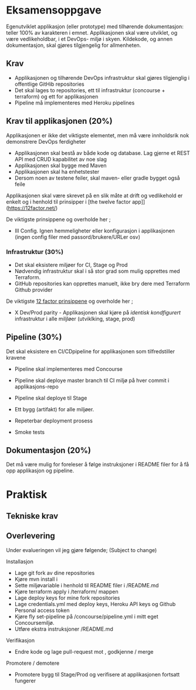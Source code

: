 # Eksamensoppgave 

Egenutviklet applikasjon (eller prototype) med tilhørende dokumentasjon: teller 100% av karakteren i emnet. Applikasjonen skal være utviklet, og være vedlikeholdbar, i et DevOps- miljø i skyen. Kildekode, og annen dokumentasjon, 
skal gjøres tilgjengelig for allmenheten.

## Krav

* Applikasjonen og tilhørende DevOps infrastruktur skal gjøres tilgjenglig i offentlige GitHib repositories
* Det skal lages to repositories, ett til infrastruktur (concourse + terraform) og ett for applikasjonen
* Pipeline må implementeres med Heroku pipelines 

## Krav til applikasjonen (20%)

Applikasjonen er ikke det viktigste elementet, men må være innholdsrik nok demonstrere DevOps ferdigheter

* Applikasjonen skal bestå av både kode og database. Lag gjerne et REST API med CRUD kapabilitet av noe slag  
* Applikasjonen skal bygge med Maven 
* Applikasjonen skal ha enhetstester
* Dersom noen av testene feiler, skal maven- eller gradle bygget også feile 

Applikasjonen skal være skrevet på en slik måte at drift og vedlikehold er enkelt og i henhold til prinsipper i [the twelve factor app]](https://12factor.net/)

De viktigste prinsippene og overholde her ; 
 
* III Config. Ignen hemmeligheter eller konfigurasjon i applikasjonen (ingen config filer med passord/brukere/URLer osv) 

### Infrastruktur (30%)

* Det skal eksistere miljøer for CI, Stage og Prod
* Nødvendig infrastruktur skal i så stor grad som mulig opprettes med Terraform. 
* GitHub repositories kan opprettes manuelt, ikke bry dere med Terraform Github provider

De viktigste [12 factor prinsippene](https://12factor.net/) og overholde her ; 

* X Dev/Prod parity - Applikasjonen skal kjøre på *identisk kondfigurert* infrastruktur i alle miljløer (utviklking, stage, prod)

## Pipeline (30%)

Det skal eksistere en CI/CDpipeline for applikasjonen som tilfredstiller kravene 

* Pipeline skal implementeres med Concourse
* Pipeline skal deploye master branch til CI miljø på hver commit i applikasjons-repo
* Pipeline skal deploye til Stage  

* Ett bygg (artifakt) for alle miljøer.  
* Repeterbar deployment prosess
* Smoke tests 

## Dokumentasjon (20%)

Det må være mulig for foreleser å følge instruksjoner i README filer for å få opp applikasjon og pipeline. 

# Praktisk 

## Tekniske krav


## Overlevering 

Under evalueringen vil jeg gjøre følgende; (Subject to change)

Installasjon 

* Lage git fork av dine repositories 
* Kjøre mvn install i <app repo>
* Sette miljøvariable i henhold til README filer i <infra repo>/README.md
* Kjøre terraform apply i <infra repo>/terraform/ mappen 
* Lage deploy keys for mine fork repositories
* Lage credentials.yml med deploy keys, Heroku API keys og Github Personal access token
* Kjøre fly set-pipeline på <infra repo>/concourse/pipeline.yml i mitt eget Concoursemiljø. 
* Utføre ekstra instruksjoner <infra repo>/README.md

Verifikasjon

* Endre kode og lage pull-request mot <app repo>, godkjenne / merge 

Promotere / demotere 

* Promotere bygg til Stage/Prod og verifisere at applikasjonen fortsatt fungerer








